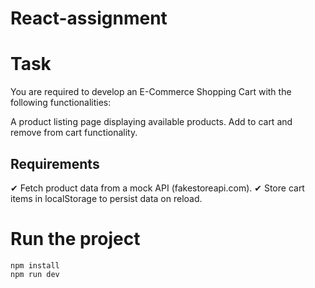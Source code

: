 # React-assignment

# Task
You are required to develop an E-Commerce Shopping Cart with the following functionalities:

A product listing page displaying available products.
Add to cart and remove from cart functionality.

## Requirements
✔ Fetch product data from a mock API (fakestoreapi.com).
✔ Store cart items in localStorage to persist data on reload.

# Run the project 

```plaintext
npm install
npm run dev
```
